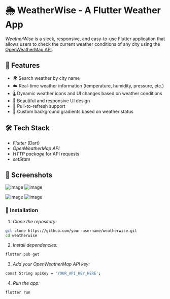 # 🌦️ WeatherWise - A Flutter Weather App

*WeatherWise* is a sleek, responsive, and easy-to-use Flutter application that allows users to check the current weather conditions of any city using the [OpenWeatherMap API](https://openweathermap.org/).

## 📱 Features

- 🌍 Search weather by city name
- ☁️ Real-time weather information (temperature, humidity, pressure, etc.)
- 🌡️ Dynamic weather icons and UI changes based on weather conditions
- 📱 Beautiful and responsive UI design
- 🔄 Pull-to-refresh support
- 🌈 Custom background gradients based on weather status

## 🛠️ Tech Stack

- *Flutter* (Dart)
- *OpenWeatherMap API*
- *HTTP package* for API requests
- *setState*

## 📸 Screenshots
![image](https://github.com/user-attachments/assets/2a10fff9-7f1d-4e87-9253-8debc9eb6954) 
![image](https://github.com/user-attachments/assets/ebd7597a-2b0b-493e-9dd3-2059a77a7dfd)

![image](https://github.com/user-attachments/assets/40b57837-002d-4c50-a0ed-82ad05537b65)
![image](https://github.com/user-attachments/assets/a9f2d7b1-0f64-491a-93bf-a97b350c2484)



### 🔧 Installation

1. *Clone the repository:*
```bash
git clone https://github.com/your-username/weatherwise.git
cd weatherwise
```

2. *Install dependencies:*
```bash
flutter pub get
```

3. *Add your OpenWeatherMap API key:*
```bash
const String apiKey = 'YOUR_API_KEY_HERE';
```

4. *Run the app:*
``` bash
flutter run
```


